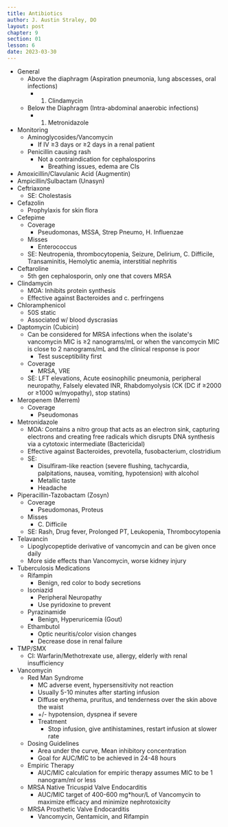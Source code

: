 ```yaml
---
title: Antibiotics
author: J. Austin Straley, DO
layout: post
chapter: 9
section: 01
lesson: 6
date: 2023-03-30
---
```


- General
  - Above the diaphragm (Aspiration pneumonia, lung abscesses, oral infections)
    - 1) Clindamycin
  - Below the Diaphragm (Intra-abdominal anaerobic infections)
    - 1) Metronidazole
- Monitoring
  - Aminoglycosides/Vancomycin
    - If IV ≥3 days or ≥2 days in a renal patient
  - Penicillin causing rash
    - Not a contraindication for cephalosporins
      - Breathing issues, edema are CIs
- Amoxicillin/Clavulanic Acid (Augmentin)
- Ampicillin/Sulbactam (Unasyn)
- Ceftriaxone
  - SE: Cholestasis
- Cefazolin
  - Prophylaxis for skin flora
- Cefepime
  - Coverage
    - Pseudomonas, MSSA, Strep Pneumo, H. Influenzae
  - Misses
    - Enterococcus
  - SE: Neutropenia, thrombocytopenia, Seizure, Delirium, C. Difficile, Transaminitis, Hemolytic anemia, interstitial nephritis
- Ceftaroline
  - 5th gen cephalosporin, only one that covers MRSA
- Clindamycin
  - MOA: Inhibits protein synthesis
  - Effective against Bacteroides and c. perfringens
- Chloramphenicol
  - 50S static
  - Associated w/ blood dyscrasias
- Daptomycin (Cubicin)
  - Can be considered for MRSA infections when the isolate's vancomycin MIC is ≥2 nanograms/mL or when the vancomycin MIC is close to 2 nanograms/mL and the clinical response is poor
    - Test susceptibility first
  - Coverage
    - MRSA, VRE
  - SE: LFT elevations, Acute eosinophilic pneumonia, peripheral neuropathy, Falsely elevated INR, Rhabdomyolysis (CK (DC if ≥2000 or ≥1000 w/myopathy), stop statins)
- Meropenem (Merrem)
  - Coverage
    - Pseudomonas
- Metronidazole
  - MOA: Contains a nitro group that acts as an electron sink, capturing electrons and creating free radicals which disrupts DNA synthesis via a cytotoxic intermediate (Bactericidal)
  - Effective against Bacteroides, prevotella, fusobacterium, clostridium
  - SE:
    - Disulfiram-like reaction (severe flushing, tachycardia, palpitations, nausea, vomiting, hypotension) with alcohol
    - Metallic taste
    - Headache
- Piperacillin-Tazobactam (Zosyn)
  - Coverage
    - Pseudomonas, Proteus
  - Misses
    - C. Difficile
  - SE: Rash, Drug fever, Prolonged PT, Leukopenia, Thrombocytopenia
- Telavancin
  - Lipoglycopeptide derivative of vancomycin and can be given once daily
  - More side effects than Vancomycin, worse kidney injury
- Tuberculosis Medications
  - Rifampin
    - Benign, red color to body secretions
  - Isoniazid
    - Peripheral Neuropathy
    - Use pyridoxine to prevent
  - Pyrazinamide
    - Benign, Hyperuricemia (Gout)
  - Ethambutol
    - Optic neuritis/color vision changes
    - Decrease dose in renal failure
- TMP/SMX
  - CI: Warfarin/Methotrexate use, allergy, elderly with renal insufficiency
- Vancomycin
  - Red Man Syndrome
    - MC adverse event, hypersensitivity not reaction
    - Usually 5-10 minutes after starting infusion
    - Diffuse erythema, pruritus, and tenderness over the skin above the waist
    - +/- hypotension, dyspnea if severe
    - Treatment
      - Stop infusion, give antihistamines, restart infusion at slower rate
  - Dosing Guidelines
    - Area under the curve, Mean inhibitory concentration
    - Goal for AUC/MIC to be achieved in 24-48 hours
  - Empiric Therapy
    - AUC/MIC calculation for empiric therapy assumes MIC to be 1 nanogram/ml or less
  - MRSA Native Tricuspid Valve Endocarditis
    - AUC/MIC target of 400-600 mg\*hour/L of Vancomycin to maximize efficacy and minimize nephrotoxicity
  - MRSA Prosthetic Valve Endocarditis
    - Vancomycin, Gentamicin, and Rifampin
